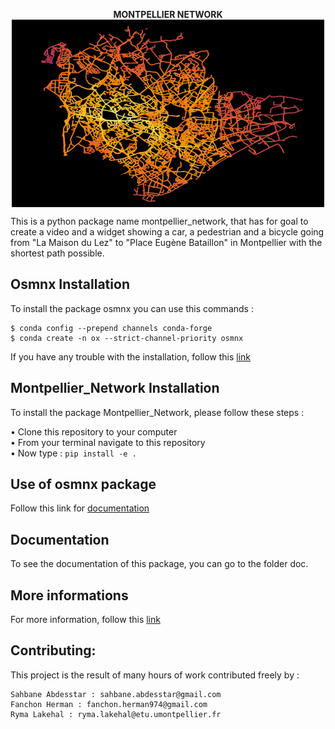 <p align="center">
  <strong> MONTPELLIER NETWORK </strong> <br>
<img src="osmnx_colors.jpg" style="vertical-align:middle" width="500" height='300' class='center' alt='logo'>
</p>

This is a python package name montpellier_network, that has for goal to create a video and a widget showing a car, a pedestrian and a bicycle going from "La Maison du Lez" to "Place Eugène Bataillon" in Montpellier with the shortest path possible.

## Osmnx Installation 
To install the package osmnx you can use this commands :
```{bash}
$ conda config --prepend channels conda-forge
$ conda create -n ox --strict-channel-priority osmnx
```
If you have any trouble with the installation, follow this [link](https://github.com/NREL/OpenOA/blob/master/readme.md)

## Montpellier_Network Installation 
To install the package Montpellier_Network, please follow these steps :

   $\bullet$ Clone this repository to your computer    
   $\bullet$ From your terminal navigate to this repository    
   $\bullet$ Now type : `pip install -e .`

## Use of osmnx package
Follow this link for [documentation](https://osmnx.readthedocs.io/en/stable/osmnx.html#module-osmnx.settings)

## Documentation 
To see the documentation of this package, you can go to the folder doc.

## More informations
For more information, follow this [link](https://github.com/gboeing/osmnx-examples)

## Contributing: 
This project is the result of many hours of work contributed freely by :  

    Sahbane Abdesstar : sahbane.abdesstar@gmail.com
    Fanchon Herman : fanchon.herman974@gmail.com
    Ryma Lakehal : ryma.lakehal@etu.umontpellier.fr
